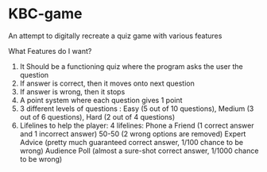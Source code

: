 # KBC-game
An attempt to digitally recreate a quiz game with various features

What Features do I want?
1. It Should be a functioning quiz where the program asks the user the question
2. If answer is correct, then it moves onto next question
3. If answer is wrong, then it stops
4. A point system where each question gives 1 point
5. 3 different levels of questions : Easy (5 out of 10 questions), Medium (3 out of 6 questions), Hard (2 out of 4 questions)
6. Lifelines to help the player: 4 lifelines: Phone a Friend (1 correct answer and 1 incorrect answer)
                                              50-50 (2 wrong options are removed)
                                              Expert Advice (pretty much guaranteed correct answer, 1/100 chance to be wrong)
                                              Audience Poll (almost a sure-shot correct answer, 1/1000 chance to be wrong)
 
